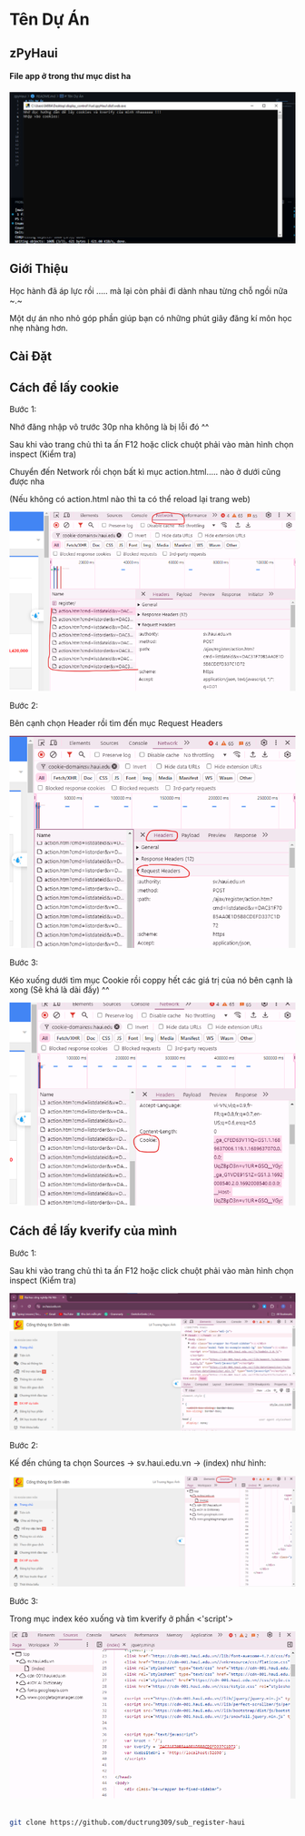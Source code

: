 # Tên Dự Án

<h2>zPyHaui</h2>

<h4>File app ở trong thư mục dist ha<h4>

![Ảnh chụp màn hình](./img/Screenshot%202024-08-15%20174150.png)

## Giới Thiệu

Học hành đã áp lực rồi ..... mà lại còn phải đi dành nhau từng chỗ ngồi nữa ~.~

Một dự án nho nhỏ góp phần giúp bạn có những phút giây đăng kí môn học nhẹ nhàng hơn.

## Cài Đặt

<h2> Cách để lấy cookie </h2>

Bước 1:

Nhớ đăng nhập vô trước 30p nha không là bị lỗi đó ^^

Sau khi vào trang chủ thì ta ấn F12 hoặc click chuột phải vào màn hình chọn inspect (Kiểm tra)

Chuyển đến Network rồi chọn bất kì mục action.html..... nào ở dưới cũng được nha

(Nếu không có action.html nào thì ta có thể reload lại trang web)

![Ảnh chụp màn hình](./img/cB1.png)

Bước 2:

Bên cạnh chọn Header rồi tìm đến mục Request Headers

![Ảnh chụp màn hình](./img/cB2.png)

Bước 3:

Kéo xuống dưới tìm mục Cookie rồi coppy hết các giá trị của nó bên cạnh là xong (Sẽ khá là dài đấy) ^^

![Ảnh chụp màn hình](./img/cB3.png)

<h2> Cách để lấy kverify của mình </h2>

Bước 1:

Sau khi vào trang chủ thì ta ấn F12 hoặc click chuột phải vào màn hình chọn inspect (Kiểm tra)

![Ảnh chụp màn hình](./img/kB1.png)

Bước 2:

Kế đến chúng ta chọn Sources -> sv.haui.edu.vn -> (index) như hình:

![Ảnh chụp màn hình](./img/kB2.png)

Bước 3:

Trong mục index kéo xuống và tìm kverify ở phần <'script'>

![Ảnh chụp màn hình](./img/kB3.png)

```bash

git clone https://github.com/ductrung309/sub_register-haui

```
